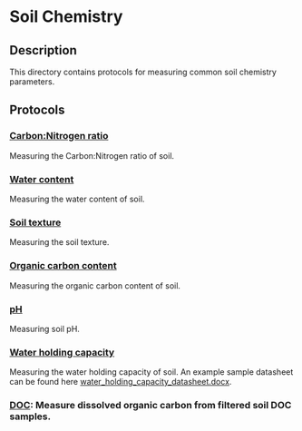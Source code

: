 # Soil Chemistry

## Description
This directory contains protocols for measuring common soil chemistry parameters.

## Protocols

### [Carbon:Nitrogen ratio](./C_N_ratio.md)
Measuring the Carbon:Nitrogen ratio of soil.

### [Water content](./gravimetric_water_content.md)
Measuring the water content of soil.

### [Soil texture](./soil_texture.md)
Measuring the soil texture.

### [Organic carbon content](./organic_content.md)
Measuring the organic carbon content of soil.

### [pH](./pH.md)
Measuring soil pH.

### [Water holding capacity](./water_holding_capacity.md) 
Measuring the water holding capacity of soil. An example sample datasheet can be found here [water_holding_capacity_datasheet.docx](./water_holding_capacity_datasheet.docx).
  
### [DOC](./DOC_measurement.md): Measure dissolved organic carbon from filtered soil DOC samples.

